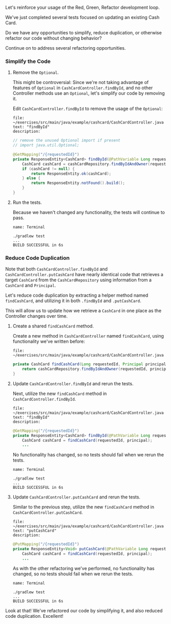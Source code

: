 Let's reinforce your usage of the Red, Green, Refactor development loop.

We've just completed several tests focused on updating an existing Cash Card.

Do we have any opportunities to simplify, reduce duplication, or otherwise refactor our code without changing behavior?

Continue on to address several refactoring opportunities.

### Simplify the Code

1. Remove the `Optional`.

   This might be controversial: Since we're not taking advantage of features of `Optional` in `CashCardController.findById`, and no other Controller methods use an `Optional`, let's simplify our code by removing it.

   Edit `CashCardController.findById` to remove the usage of the `Optional`:

   ```editor:select-matching-text
   file: ~/exercises/src/main/java/example/cashcard/CashCardController.java
   text: "findById"
   description:
   ```

   ```java
   // remove the unused Optional import if present
   // import java.util.Optional;

   @GetMapping("/{requestedId}")
   private ResponseEntity<CashCard> findById(@PathVariable Long requestedId, Principal principal) {
       CashCard cashCard = cashCardRepository.findByIdAndOwner(requestedId, principal.getName());
       if (cashCard != null) {
           return ResponseEntity.ok(cashCard);
       } else {
           return ResponseEntity.notFound().build();
       }
   }
   ```

1. Run the tests.

   Because we haven't changed any functionality, the tests will continue to pass.

   ```dashboard:open-dashboard
   name: Terminal
   ```

   ```shell
   ./gradlew test
   ...
   BUILD SUCCESSFUL in 6s
   ```

### Reduce Code Duplication

Note that both `CashCardController.findById` and `CashCardController.putCashCard` have nearly identical code that retrieves a target `CashCard` from the `CashCardRepository` using information from a `CashCard` and `Principal`.

Let's reduce code duplication by extracting a helper method named `findCashCard`, and utilizing it in both `.findById` and `.putCashCard`.

This will allow us to update how we retrieve a `CashCard` in one place as the Controller changes over time.

1. Create a shared `findCashCard` method.

   Create a new method in `CashCardController` named `findCashCard`, using functionality we've written before:

   ```editor:open-file
   file: ~/exercises/src/main/java/example/cashcard/CashCardController.java
   ```

   ```java
   private CashCard findCashCard(Long requestedId, Principal principal) {
       return cashCardRepository.findByIdAndOwner(requestedId, principal.getName());
   }
   ```

2. Update `CashCardController.findById` and rerun the tests.

   Next, utilize the new `findCashCard` method in `CashCardController.findById`.

   ```editor:select-matching-text
   file: ~/exercises/src/main/java/example/cashcard/CashCardController.java
   text: "findById"
   description:
   ```

   ```java
   @GetMapping("/{requestedId}")
   private ResponseEntity<CashCard> findById(@PathVariable Long requestedId, Principal principal) {
       CashCard cashCard = findCashCard(requestedId, principal);
       ...
   ```

   No functionality has changed, so no tests should fail when we rerun the tests.

   ```dashboard:open-dashboard
   name: Terminal
   ```

   ```shell
   ./gradlew test
   ...
   BUILD SUCCESSFUL in 6s
   ```

3. Update `CashCardController.putCashCard` and rerun the tests.

   Similar to the previous step, utilize the new `findCashCard` method in `CashCardController.putCashCard`.

   ```editor:select-matching-text
   file: ~/exercises/src/main/java/example/cashcard/CashCardController.java
   text: "putCashCard"
   description:
   ```

   ```java
   @PutMapping("/{requestedId}")
   private ResponseEntity<Void> putCashCard(@PathVariable Long requestedId, @RequestBody CashCard cashCardUpdate, Principal principal) {
       CashCard cashCard = findCashCard(requestedId, principal);
       ...
   ```

   As with the other refactoring we've performed, no functionality has changed, so no tests should fail when we rerun the tests.

   ```dashboard:open-dashboard
   name: Terminal
   ```

   ```shell
   ./gradlew test
   ...
   BUILD SUCCESSFUL in 6s
   ```

Look at that! We've refactored our code by simplifying it, and also reduced code duplication. Excellent!
